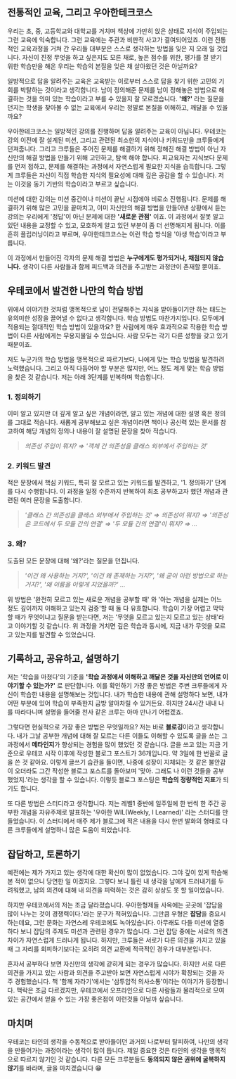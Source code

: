 ## 전통적인 교육, 그리고 우아한테크코스

우리는 초, 중, 고등학교와 대학교를 거치며 책상에 가만히 앉은 상태로 지식이 주입되는 그런 교육에 익숙합니다. 그런 교육에는 주관과 비판적 사고가 결여되어있죠. 이런 전통적인 교육과정을 거쳐 간 우리들 대부분은 스스로 생각하는 방법을 잊은 지 오래 일 것입니다. 자신이 진정 무엇을 하고 싶은지도 모른 채로, 높은 점수를 위한, 평가를 잘 받기 위한 학습만을 해온 우리는 학습의 본질을 잊은 채 살아왔던 것은 아닐까요?

일방적으로 답을 알려주는 교육은 교육받는 이로부터 스스로 답을 찾기 위한 고민의 기회를 박탈하는 것이라고 생각합니다. 남이 정의해준 문제를 남이 정해놓은 방법으로 해결하는 것을 의미 있는 학습이라고 부를 수 있을지 잘 모르겠습니다. **'왜?'** 라는 질문을 던지는 학생을 찾아볼 수 없는 교육에서 우리는 정말로 본질을 이해하고, 깨달을 수 있을까요?

우아한테크코스는 일방적인 강의를 진행하며 답을 알려주는 교육이 아닙니다. 우테코는 강의 이전에 잘 설계된 미션, 그리고 관련된 최소한의 지식이나 키워드만을 크루들에게 던져줍니다. 그리고 크루들은 주어진 문제를 해결하기 위해 정해진 해결 방법이 아닌 자신만의 해결 방법을 만들기 위해 고민하고, 탐색 해야 합니다. 피교육자는 지식보다 문제를 먼저 접하고, 문제를 해결하는 과정에서 자연스럽게 필요한 지식을 습득합니다. 그렇게 크루들은 자신이 직접 학습한 지식의 필요성에 대해 깊은 공감을 할 수 있습니다. 저는 이것을 동기 기반의 학습이라고 부르고 싶습니다.

미션에 대한 강의는 미션 중간이나 미션이 끝난 시점에야 비로소 진행됩니다. 문제를 해결하기 위해 많은 고민을 끝마치고, 이미 자신만의 해결 방법을 만들어낸 상황에서 듣는 강의는 우리에게 '정답'이 아닌 문제에 대한 **'새로운 관점'** 이죠. 이 과정에서 잘못 알고 있던 내용을 교정할 수 있고, 모호하게 알고 있던 부분이 좀 더 선명해지게 됩니다. 이를 흔히 플립러닝이라고 부르며, 우아한테크코스는 이런 학습 방식을 '야생 학습'이라고 부릅니다.

이 과정에서 만들어진 각자의 문제 해결 방법은 **누구에게도 평가되거나, 채점되지 않습니다.** 생각이 다른 사람들과 함께 피드백과 의견을 주고받는 과정만이 존재할 뿐이죠.

## 우테코에서 발견한 나만의 학습 방법

위에서 이야기한 것처럼 맹목적으로 남이 전달해주는 지식을 받아들이기만 하는 태도는 유의미한 성장을 끌어낼 수 없다고 생각합니다. 학습 방법도 마찬가지입니다. 모두에게 적용되는 절대적인 학습 방법이 있을까요? 한 사람에게 매우 효과적으로 작용한 학습 방법이 다른 사람에게는 무용지물일 수 있습니다. 사람 모두는 각기 다른 성향을 갖고 있기 때문이죠.

저도 누군가의 학습 방법을 맹목적으로 따르기보다, 나에게 맞는 학습 방법을 발견하려 노력했습니다. 그리고 아직 다듬어야 할 부분은 많지만, 어느 정도 제게 맞는 학습 방법을 찾은 것 같습니다. 저는 아래 3단계를 반복하며 학습합니다.

### 1. 정의하기

이미 알고 있지만 더 깊게 알고 싶은 개념이라면, 알고 있는 개념에 대한 설명 혹은 정의를 그대로 적습니다. 새롭게 공부해보고 싶은 개념이라면 책이나 공신력 있는 문서를 참고하여 해당 개념의 정의나 내용이 잘 설명된 문장을 찾아 적습니다.

> _의존성 주입이 뭐지? ⇒ '객체 간 의존성을 클래스 외부에서 주입하는 것'_

### 2. 키워드 발견

적은 문장에서 핵심 키워드, 특히 잘 모르고 있는 키워드를 발견하고, '1. 정의하기' 단계를 다시 수행합니다. 이 과정을 일정 수준까지 반복하여 최초 공부하고자 했던 개념과 관련된 여러 문장을 도출합니다.

> _'클래스 간 의존성을 클래스 외부에서 주입하는 것' ⇒ 의존성이 뭐지? ⇒ '의존성은 코드에서 두 모듈 간의 연결' ⇒ '두 모듈 간의 연결'이 뭐지? ⇒ ..._

### 3. 왜?

도출된 모든 문장에 대해 '왜?'라는 질문을 던집니다.

> _'이건 왜 사용하는 거지?', '이건 왜 존재하는 거지?', '왜 굳이 이런 방법으로 하는 거지?', '왜 이름을 이렇게 지었을까?' ..._

위 방법은 '완전히 모르고 있는 새로운 개념을 공부할 때' 와 '아는 개념을 실제는 어느 정도 깊이까지 이해하고 있는지 검증'할 때 둘 다 유효합니다. 학습이 가장 어렵고 막막할 때가 무엇이냐고 질문을 받는다면, 저는 '무엇을 모르고 있는지 모르고 있는 상태'라고 이야기할 것 같습니다. 위 과정을 거치면 깊은 학습과 동시에, 지금 내가 무엇을 모르고 있는지를 발견할 수 있었습니다.

## 기록하고, 공유하고, 설명하기

저는 '학습을 마쳤다'의 기준을 **'학습 과정에서 이해하고 깨달은 것을 자신만의 언어로 이야기할 수 있는가?'** 로 판단합니다. 이를 확인하기 가장 좋은 방법은 주변 크루들에게 자신이 학습한 내용을 설명해보는 것입니다. 내가 학습한 내용에 관해 설명하다 보면, 내가 어떤 부분에 있어 학습이 부족한지 금방 알아차릴 수 있거든요. 하지만 24시간 내내 나를 따라다니며 설명을 들어줄 천사 같은 크루는 아마 만나기 어렵겠죠.

그렇다면 현실적으로 가장 좋은 방법은 무엇일까요? 저는 바로 **블로깅**이라고 생각합니다. 내가 그날 공부한 개념에 대해 잘 모르는 다른 이들도 이해할 수 있도록 글을 쓰는 그 과정에서 **메타인지**가 향상되는 경험을 많이 했었던 것 같습니다. 글을 쓰고 있는 지금 기준으로 우테코 시작 이후에 작성한 블로그 포스트가 36개입니다. 약 3일에 한 번꼴로 글을 쓴 것 같아요. 이렇게 글쓰기 습관을 들이면, 나중에 성장이 지체되는 것 같은 불안감이 오더라도 그간 작성한 블로그 포스트를 돌아보며 '맞아. 그래도 나 이런 것들을 공부했었지.'라는 생각을 할 수 있습니다. 이렇듯 블로그 포스팅은 **학습의 정량적인 지표**가 되기도 합니다.

또 다른 방법은 스터디라고 생각합니다. 저는 레벨1 중반에 일주일에 한 번씩 한 주간 공부한 개념을 자유주제로 발표하는 '우아한 WIL(Weekly, I Learned)' 라는 스터디를 만들었습니다. 이 스터디에서 매주 제가 블로그에 적은 내용을 다시 한번 발화의 형태로 다른 크루들에게 설명하니 많은 도움이 되었습니다.

## 잡담하고, 토론하기

예전에는 제가 가지고 있는 생각에 대한 확신이 많이 없었습니다. 그야 깊이 있게 학습해본 적이 없으니 당연한 일 이겠지요. 그렇다 보니 틀린 내 생각을 남에게 드러내기를 두려워했고, 남의 의견에 대해 내 의견을 피력하는 것은 감히 상상도 못 할 일이었습니다.

하지만 우테코에서의 저는 조금 달라졌습니다. 우아한형제들 사옥에는 곳곳에 '잡담을 많이 나누는 것이 경쟁력이다.'라는 문구가 적혀있습니다. 그만큼 우형은 **잡담**을 중요시하는데요, 그런 문화는 자연스레 우테코에도 녹아있습니다. 아무래도 다들 미션에 열중하다 보니 잡담의 주제도 미션과 관련된 경우가 많습니다. 그런 잡담 중에는 서로의 의견 차이가 자연스럽게 드러나게 됩니다. 하지만, 크루들은 서로가 다른 의견을 가지고 있을 때 그 자리를 회피하기보다는 오히려 의견 교환에 적극적인 경우가 대부분입니다.

혼자서 공부하다 보면 자신만의 생각에 갇히게 되는 경우가 많습니다. 하지만 서로 다른 의견을 가지고 있는 사람과 의견을 주고받아 보면 자연스럽게 시야가 확장되는 것을 자주 경험했습니다. 책 '함께 자라기'에서는 '삼투압적 의사소통'이라는 이야기가 등장합니다. 맥락은 조금 다르겠지만, 우테코에서 오프라인으로 다른 사람들과 물리적으로 모여있는 공간에서 얻을 수 있는 가장 좋은점이 이런것들 아닐까 싶습니다.

## 마치며

우테코는 타인의 생각을 수동적으로 받아들이던 과거의 나로부터 탈피하여, 나만의 생각을 만들어가는 과정이라는 생각이 많이 듭니다. 제일 중요한 것은 타인의 생각을 맹목적으로 따르지 않기인 것 같습니다. 다른 모든 크루분들도 **동의되지 않은 권위에 굴복하지 않기**를 바라며, 글을 마치겠습니다 😁
